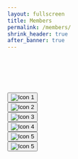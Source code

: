 ```yaml
---
layout: fullscreen
title: Members
permalink: /members/
shrink_header: true
after_banner: true
---
```


<div style="height: 5rem;"></div>

<div class="icon-grid">
  <div class="icon-item">
    <button class="icon-toggle" data-text="text1">
      <img src="{{ site.baseurl }}/assets/img/headshots/ensemblemeliora-060.jpg" alt="Icon 1" />
    </button>
  </div>

  <div class="icon-item">
    <button class="icon-toggle" data-text="text2">
      <img src="{{ site.baseurl }}/assets/img/headshots/ensemblemeliora-089.jpg" alt="Icon 2" />
    </button>
  </div>

  <div class="icon-item">
    <button class="icon-toggle" data-text="text3">
      <img src="{{ site.baseurl }}/assets/img/headshots/ensemblemeliora-090.jpg" alt="Icon 3" />
    </button>
  </div>

  <div class="icon-item">
    <button class="icon-toggle" data-text="text4">
      <img src="{{ site.baseurl }}/assets/img/headshots/ensemblemeliora-095.jpg" alt="Icon 4" />
    </button>
  </div>

  <div class="icon-item">
    <button class="icon-toggle" data-text="text5">
      <img src="{{ site.baseurl }}/assets/img/headshots/ensemblemeliora-097.jpg" alt="Icon 5" />
    </button>
  </div>

  <div class="icon-item">
    <button class="icon-toggle" data-text="text6">
      <img src="{{ site.baseurl }}/assets/img/headshots/IMG_0847.JPG" alt="Icon 5" />
    </button>
  </div>
</div>


<div id="text-display" class="wide-text"></div>

<div id="text1" class="icon-text" style="display:none;">
  <p>Circumambulate the city of a dreamy Sabbath afternoon. Go from Corlears Hook to Coenties Slip, and from thence, by Whitehall, northward. What do you see?—Posted like silent sentinels all around the town, stand thousands upon thousands of mortal men fixed in ocean reveries. Some leaning against the spiles; some seated upon the pier-heads; some looking over the bulwarks of ships from China; some high aloft in the rigging, as if striving to get a still better seaward peep. But these are all landsmen; of week days pent up in lath and plaster—tied to counters, nailed to benches, clinched to desks. How then is this? Are the green fields gone? What do they here?</p>
</div>
<div id="text2" class="icon-text" style="display:none;">
  <p>“Nantucket itself,” said Mr. Webster, “is a very striking and peculiar portion of the National interest. There is a population of eight or nine thousand persons living here in the sea, adding largely every year to the National wealth by the boldest and most persevering industry.” —Report of Daniel Webster’s Speech in the U. S. Senate, on the application for the Erection of a Breakwater at Nantucket. 1828.</p>
</div>
<div id="text3" class="icon-text" style="display:none;">
  <p>“Grand Contested Election for the Presidency of the United States. “WHALING VOYAGE BY ONE ISHMAEL. “BLOODY BATTLE IN AFFGHANISTAN.”</p>
</div>
<div id="text4" class="icon-text" style="display:none;">
  <p>I stuffed a shirt or two into my old carpet-bag, tucked it under my arm, and started for Cape Horn and the Pacific. Quitting the good city of old Manhatto, I duly arrived in New Bedford. It was a Saturday night in December. Much was I disappointed upon learning that the little packet for Nantucket had already sailed, and that no way of reaching that place would offer, till the following Monday.</p>
</div>
<div id="text5" class="icon-text" style="display:none;">
  <p>Moving on, I at last came to a dim sort of light not far from the docks, and heard a forlorn creaking in the air; and looking up, saw a swinging sign over the door with a white painting upon it, faintly representing a tall straight jet of misty spray, and these words underneath—“The Spouter Inn:—Peter Coffin.”</p>
</div>
<div id="text6" class="icon-text" style="display:none;">
  <p>ASDFGHADSDFGHJKSDFGHJKLASDFGHJKLSDFGHJKL SDFGHJKSDFGHJKLSADFGHJKL SDFGHJK WERTYUIO XCVBNM SDFGHJ SDERTYHUJK SDFGHJK”</p>
</div>

<script src="{{ site.baseurl }}/assets/js/members.js"></script>

